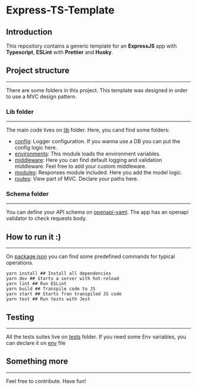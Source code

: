 # Express-TS-Template

## Introduction

This repository contains a generic template for an **ExpressJS** app with **Typescript**, **ESLint** with **Prettier** and **Husky**.

## Project structure

---

There are some folders in this project. This template was designed in order to use a MVC design pattern.

### Lib folder

---

The main code lives on [lib](./lib) folder. Here, you cand find some folders:

- [config](./lib/config): Logger configuration. If you wanna use a DB you can put the config logic here.
- [environments](./lib/environments): This module loads the environment variables.
- [middleware](./lib/middleware): Here you can find default logging and validation middleware. Feel free to add your custom middleware.
- [modules](./lib/modules): Responses module included. Here you add the model logic.
- [routes](./lib/routes): View part of MVC. Declare your paths here.

### Schema folder

---

You can define your API schema on [openapi-yaml](./schema/openapi.yaml). The app has an openapi validator to check requests body.

## How to run it :)

---

On [package.json](./package.json) you can find some predefined commands for typical operations.

```
yarn install ## Install all dependencies
yarn dev ## Starts a server with hot-reload
yarn lint ## Run ESLint
yarn build ## Transpile code to JS
yarn start ## Starts fron transpiled JS code
yarn test ## Run tests with Jest
```

## Testing

---

All the tests suites live on [tests](./tests) folder. If you need some Env variables, you can declare it on [env](./tests/env.js) file

## Something more

---

Feel free to contribute. Have fun!
